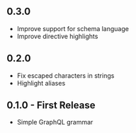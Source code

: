 ## 0.3.0

* Improve support for schema language
* Improve directive highlights

## 0.2.0

* Fix escaped characters in strings
* Highlight aliases

## 0.1.0 - First Release
* Simple GraphQL grammar
